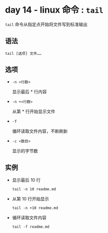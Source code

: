 #  day 14 - linux 命令 : `tail`

`tail` 命令从指定点开始将文件写到标准输出

## 语法

```
tail [选项] 文件……
```

## 选项
    
+   `-n <行数>`
        
    显示最后 * 行内容
    
+   `-n +<行数>`
        
    从第 * 行开始显示文件
    
+   `-f`

    循环读取文件内容，不断刷新
    
+   `-c <数目>`

    显示的字节数
        
## 实例
    
+   显示最后 10 行

    `tail -n 10 readme.md`
    
+   从第 10 行开始显示

    `tail -n +10 readme.md`
    
+   循环读取文件内容

    `tail -f readme.md`